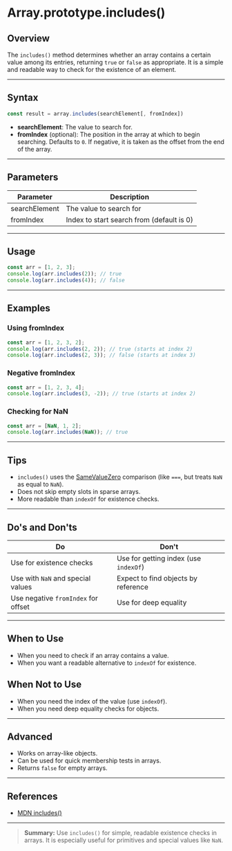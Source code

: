 # Array.prototype.includes()

## Overview

The `includes()` method determines whether an array contains a certain value among its entries, returning `true` or `false` as appropriate. It is a simple and readable way to check for the existence of an element.

---

## Syntax

```js
const result = array.includes(searchElement[, fromIndex])
```

- **searchElement**: The value to search for.
- **fromIndex** (optional): The position in the array at which to begin searching. Defaults to `0`. If negative, it is taken as the offset from the end of the array.

---

## Parameters

| Parameter     | Description                               |
| ------------- | ----------------------------------------- |
| searchElement | The value to search for                   |
| fromIndex     | Index to start search from (default is 0) |

---

## Usage

```js
const arr = [1, 2, 3];
console.log(arr.includes(2)); // true
console.log(arr.includes(4)); // false
```

---

## Examples

### Using fromIndex

```js
const arr = [1, 2, 3, 2];
console.log(arr.includes(2, 2)); // true (starts at index 2)
console.log(arr.includes(2, 3)); // false (starts at index 3)
```

### Negative fromIndex

```js
const arr = [1, 2, 3, 4];
console.log(arr.includes(3, -2)); // true (starts at index 2)
```

### Checking for NaN

```js
const arr = [NaN, 1, 2];
console.log(arr.includes(NaN)); // true
```

---

## Tips

- `includes()` uses the [SameValueZero](https://developer.mozilla.org/en-US/docs/Web/JavaScript/Equality_comparisons_and_sameness) comparison (like `===`, but treats `NaN` as equal to `NaN`).
- Does not skip empty slots in sparse arrays.
- More readable than `indexOf` for existence checks.

---

## Do's and Don'ts

| Do                                  | Don't                                 |
| ----------------------------------- | ------------------------------------- |
| Use for existence checks            | Use for getting index (use `indexOf`) |
| Use with `NaN` and special values   | Expect to find objects by reference   |
| Use negative `fromIndex` for offset | Use for deep equality                 |

---

## When to Use

- When you need to check if an array contains a value.
- When you want a readable alternative to `indexOf` for existence.

## When Not to Use

- When you need the index of the value (use `indexOf`).
- When you need deep equality checks for objects.

---

## Advanced

- Works on array-like objects.
- Can be used for quick membership tests in arrays.
- Returns `false` for empty arrays.

---

## References

- [MDN includes()](https://developer.mozilla.org/en-US/docs/Web/JavaScript/Reference/Global_Objects/Array/includes)

---

> **Summary:**
> Use `includes()` for simple, readable existence checks in arrays. It is especially useful for primitives and special values like `NaN`.
